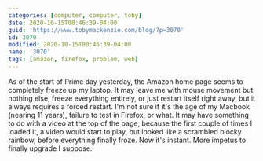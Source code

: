```yaml
---
categories: [computer, computer, toby]
date: 2020-10-15T00:46:39-04:00
guid: 'https://www.tobymackenzie.com/blog/?p=3070'
id: 3070
modified: 2020-10-15T00:46:39-04:00
name: '3070'
tags: [amazon, firefox, problem, web]
---
```


As of the start of Prime day yesterday, the Amazon home page seems to completely freeze up my laptop.<!--more-->  It may leave me with mouse movement but nothing else, freeze everything entirely, or just restart itself right away, but it always requires a forced restart.  I'm not sure if it's the age of my Macbook (nearing 11 years), failure to test in Firefox, or what.  It may have something to do with a video at the top of the page, because the first couple of times I loaded it, a video would start to play, but looked like a scrambled blocky rainbow, before everything finally froze.  Now it's instant.  More impetus to finally upgrade I suppose.
